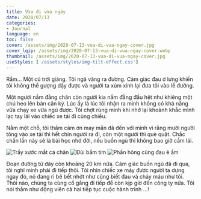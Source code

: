 ```yaml
---
title: Vừa đi vừa ngáy
date: 2020/07/13
categories:
- Journal
language: en
toc: false
cover: /assets/img/2020-07-13-vua-di-vua-ngay-cover.jpg
cover_lqip: /assets/img/2020-07-13-vua-di-vua-ngay-cover.webp
thumbnail: /assets/img/2020-07-13-vua-di-vua-ngay-cover.jpg
useStyles: ['/assets/styles/img-tilt-effect.css']
---
```

Rầm… Một cú trời giáng. Tôi ngã văng ra đường. Cảm giác đau ở lưng khiến tôi không thể gượng dậy được và người ta xúm xính lại đưa tôi vào lề đường. 

<!-- more -->

Một người nắm đằng chân còn người kia nắm đằng đầu hệt như khiêng một chú heo lên bàn cân ký. Lúc ấy là lúc tôi nhận ra mình không có khả năng vừa chạy xe vừa ngủ được. Tôi chợt rùng mình khi nhớ lại khoảnh khắc mình lạc tay lái vào chiếc xe tải đi cùng chiều.

Nằm một chỗ, tôi thầm cảm ơn may mắn đã đến với mình vì rằng mười người tông vào xe tải thì hết chín người ra đi, còn một người thì què quặt. Chắc chắn lần này sẽ là bài học nhớ đời, nếu buồn ngủ thì không bao giờ cầm lái.

<div class="justified-gallery mt-3 mb-3">

![Trầy xước mắt cá chân](2020.07.13-2.webp)
![Đùi bầm tím](2020.07.13-3.webp)
![Phần hông cũng đau ê ẩm](2020.07.13-1.jpg)

</div>

Đoạn đường từ đây còn khoảng 20 km nữa. Cám giác buồn ngủ đã đi qua, tôi nghĩ mình phải đi tiếp thôi. Tôi nhìn chiếc xe máy được người ta dựng ngay đó, nó đang rỉ bê bết nhớt như cũng biết đau và chảy máu như tôi. Thôi nào, chúng ta cùng cố gắng đi tiếp để còn kịp giờ đến công ty nữa. Tôi nói thầm như động viên cả hai tiếp tục cuộc hành trình …!